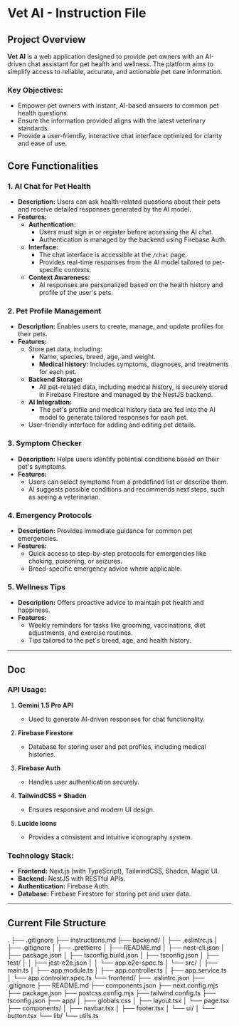 # Vet AI - Instruction File

## Project Overview
**Vet AI** is a web application designed to provide pet owners with an AI-driven chat assistant for pet health and wellness. The platform aims to simplify access to reliable, accurate, and actionable pet care information.

### Key Objectives:
- Empower pet owners with instant, AI-based answers to common pet health questions.
- Ensure the information provided aligns with the latest veterinary standards.
- Provide a user-friendly, interactive chat interface optimized for clarity and ease of use.

## Core Functionalities

### 1. **AI Chat for Pet Health**
   - **Description:** Users can ask health-related questions about their pets and receive detailed responses generated by the AI model.
   - **Features:**
     - **Authentication:** 
       - Users must sign in or register before accessing the AI chat.
       - Authentication is managed by the backend using Firebase Auth.
     - **Interface:** 
       - The chat interface is accessible at the `/chat` page.
       - Provides real-time responses from the AI model tailored to pet-specific contexts.
     - **Context Awareness:** 
       - AI responses are personalized based on the health history and profile of the user's pets.


### 2. **Pet Profile Management**
   - **Description:** Enables users to create, manage, and update profiles for their pets.
   - **Features:**
     - Store pet data, including:
       - Name, species, breed, age, and weight.
       - **Medical history:** Includes symptoms, diagnoses, and treatments for each pet.
     - **Backend Storage:** 
       - All pet-related data, including medical history, is securely stored in Firebase Firestore and managed by the NestJS backend.
     - **AI Integration:** 
       - The pet's profile and medical history data are fed into the AI model to generate tailored responses for each pet.
     - User-friendly interface for adding and editing pet details.

### 3. **Symptom Checker**
   - **Description:** Helps users identify potential conditions based on their pet's symptoms.
   - **Features:**
     - Users can select symptoms from a predefined list or describe them.
     - AI suggests possible conditions and recommends next steps, such as seeing a veterinarian.

### 4. **Emergency Protocols**
   - **Description:** Provides immediate guidance for common pet emergencies.
   - **Features:**
     - Quick access to step-by-step protocols for emergencies like choking, poisoning, or seizures.
     - Breed-specific emergency advice where applicable.

### 5. **Wellness Tips**
   - **Description:** Offers proactive advice to maintain pet health and happiness.
   - **Features:**
     - Weekly reminders for tasks like grooming, vaccinations, diet adjustments, and exercise routines.
     - Tips tailored to the pet's breed, age, and health history.

---

## Doc

### API Usage:
1. **Gemini 1.5 Pro API**
   - Used to generate AI-driven responses for chat functionality.
   
2. **Firebase Firestore**
   - Database for storing user and pet profiles, including medical histories.

3. **Firebase Auth**
   - Handles user authentication securely.

4. **TailwindCSS + Shadcn**
   - Ensures responsive and modern UI design.

5. **Lucide Icons**
   - Provides a consistent and intuitive iconography system.

### Technology Stack:
- **Frontend:** Next.js (with TypeScript), TailwindCSS, Shadcn, Magic UI.
- **Backend:** NestJS with RESTful APIs.
- **Authentication:** Firebase Auth.
- **Database:** Firebase Firestore for storing pet and user data.

---

## Current File Structure
.
├── .gitignore
├── instructions.md
├── backend/
│   ├── .eslintrc.js
│   ├── .gitignore
│   ├── .prettierrc
│   ├── README.md
│   ├── nest-cli.json
│   ├── package.json
│   ├── tsconfig.build.json
│   ├── tsconfig.json
│   ├── test/
│   │   ├── jest-e2e.json
│   │   └── app.e2e-spec.ts
│   └── src/
│       ├── main.ts
│       ├── app.module.ts
│       ├── app.controller.ts
│       ├── app.service.ts
│       └── app.controller.spec.ts
└── frontend/
    ├── .eslintrc.json
    ├── .gitignore
    ├── README.md
    ├── components.json
    ├── next.config.mjs
    ├── package.json
    ├── postcss.config.mjs
    ├── tailwind.config.ts
    ├── tsconfig.json
    ├── app/
    │   ├── globals.css
    │   ├── layout.tsx
    │   └── page.tsx
    ├── components/
    │   ├── navbar.tsx
    │   ├── footer.tsx
    │   └── ui/
    │       └── button.tsx
    └── lib/
        └── utils.ts